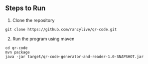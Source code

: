 ## Steps to Run

1. Clone the repository

```
git clone https://github.com/rancylive/qr-code.git
```

2. Run the program using maven

```
cd qr-code
mvn package
java -jar target/qr-code-generator-and-reader-1.0-SNAPSHOT.jar 
```
